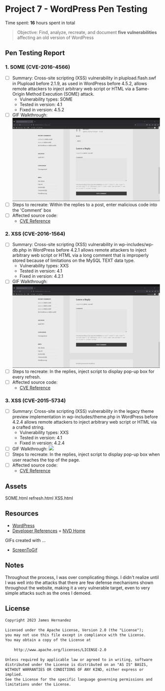 # Project 7 - WordPress Pen Testing

Time spent: **16** hours spent in total

> Objective: Find, analyze, recreate, and document **five vulnerabilities** affecting an old version of WordPress

## Pen Testing Report

### 1. SOME (CVE-2016-4566)

- [ ] Summary: Cross-site scripting (XSS) vulnerability in plupload.flash.swf in Plupload before 2.1.9, as used in WordPress before 4.5.2, allows remote attackers to inject arbitrary web script or HTML via a Same-Origin Method Execution (SOME) attack.
  - Vulnerability types: SOME 
  - Tested in version: 4.1
  - Fixed in version: 4.5.2
- [ ] GIF Walkthrough: <img src="plupload.gif">
- [ ] Steps to recreate: Within the replies to a post, enter malicious code into the 'Comment' box
- [ ] Affected source code:
  - [CVE Reference](https://nvd.nist.gov/vuln/detail/CVE-2016-4566)
  
### 2. XSS (CVE-2016-1564)

- [ ] Summary: Cross-site scripting (XSS) vulnerability in wp-includes/wp-db.php in WordPress before 4.2.1 allows remote attackers to inject arbitrary web script or HTML via a long comment that is improperly stored because of limitations on the MySQL TEXT data type.
  - Vulnerability types: XXS 
  - Tested in version: 4.1
  - Fixed in version: 4.2.1
- [ ] GIF Walkthrough: <img src="refresh.gif">
- [ ] Steps to recreate: In the replies, inject script to display pop-up box for every refresh.
- [ ] Affected source code:
  - [CVE Reference](https://nvd.nist.gov/vuln/detail/CVE-2016-1564)

### 3. XSS (CVE-2015-5734)
- [ ] Summary: Cross-site scripting (XSS) vulnerability in the legacy theme preview implementation in wp-includes/theme.php in WordPress before 4.2.4 allows remote attackers to inject arbitrary web script or HTML via a crafted string.
  - Vulnerability types: XXS
  - Tested in version: 4.1
  - Fixed in version: 4.2.4
- [ ] GIF Walkthrough: <img src="XXS.gif">
- [ ] Steps to recreate: In the replies, inject script to display pop-up box when user reaches the top of the page.
- [ ] Affected source code:
  - [CVE Reference](https://nvd.nist.gov/vuln/detail/CVE-2015-5734)

## Assets

SOME.html
refresh.html
XSS.html

## Resources

- [WordPress](https://core.trac.wordpress.org/browser/)
- [Developer References](https://developer.wordpress.org/reference/)
= [NVD Home](https://nvd.nist.gov/)

GIFs created with  ...

- [ScreenToGif](https://www.screentogif.com/)


## Notes

Throughout the process, I was over complicating things. I didn't realize until I was well into the attacks that there are few
defense mechanisms shown throughout the website, making it a very vulnerable target, even to very simple attacks such as the 
ones I demoed.

## License

    Copyright 2023 James Hernandez

    Licensed under the Apache License, Version 2.0 (the "License");
    you may not use this file except in compliance with the License.
    You may obtain a copy of the License at

        http://www.apache.org/licenses/LICENSE-2.0

    Unless required by applicable law or agreed to in writing, software
    distributed under the License is distributed on an "AS IS" BASIS,
    WITHOUT WARRANTIES OR CONDITIONS OF ANY KIND, either express or implied.
    See the License for the specific language governing permissions and
    limitations under the License.
